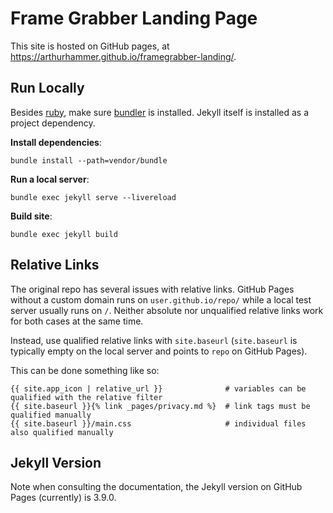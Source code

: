 # Frame Grabber Landing Page

This site is hosted on GitHub pages, at https://arthurhammer.github.io/framegrabber-landing/.

## Run Locally

Besides [ruby](https://www.ruby-lang.org), make sure [bundler](https://bundler.io) is installed. Jekyll itself is installed as a project dependency.

**Install dependencies**:

    bundle install --path=vendor/bundle

**Run a local server**:

    bundle exec jekyll serve --livereload

**Build site**:

    bundle exec jekyll build

## Relative Links

The original repo has several issues with relative links. GitHub Pages without a custom domain runs on `user.github.io/repo/` while a local test server usually runs on `/`. Neither absolute nor unqualified relative links work for both cases at the same time.

Instead, use qualified relative links with `site.baseurl` (`site.baseurl` is typically empty on the local server and points to `repo` on GitHub Pages).

This can be done something like so:

    {{ site.app_icon | relative_url }}              # variables can be qualified with the relative filter
    {{ site.baseurl }}{% link _pages/privacy.md %}  # link tags must be qualified manually
    {{ site.baseurl }}/main.css                     # individual files also qualified manually

## Jekyll Version

Note when consulting the documentation, the Jekyll version on GitHub Pages (currently) is 3.9.0.